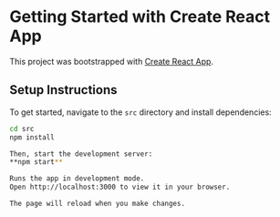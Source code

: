 # Getting Started with Create React App

This project was bootstrapped with [Create React App](https://github.com/facebook/create-react-app).

## Setup Instructions

To get started, navigate to the `src` directory and install dependencies:

```bash
cd src
npm install

Then, start the development server:
**npm start**

Runs the app in development mode.
Open http://localhost:3000 to view it in your browser.

The page will reload when you make changes.
